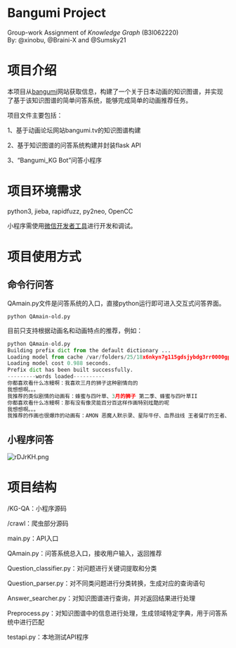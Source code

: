 # Bangumi Project

Group-work Assignment of *Knowledge Graph* (B3I062220)  
By: @xinobu, @Braini-X and @Sumsky21

# 项目介绍

本项目从[bangumi](bangumi.tv)网站获取信息，构建了一个关于日本动画的知识图谱，并实现了基于该知识图谱的简单问答系统，能够完成简单的动画推荐任务。

项目文件主要包括：

1、基于动画论坛网站bangumi.tv的知识图谱构建

2、基于知识图谱的问答系统构建并封装flask API

3、“Bangumi_KG Bot”问答小程序

# 项目环境需求

python3, jieba, rapidfuzz, py2neo, OpenCC

小程序需使用[微信开发者工具](https://developers.weixin.qq.com/miniprogram/dev/devtools/download.html)进行开发和调试。

# 项目使用方式

## 命令行问答
QAmain.py文件是问答系统的入口，直接python运行即可进入交互式问答界面。

```python QAmain-old.py```

目前只支持根据动画名和动画特点的推荐，例如：

```python
python QAmain-old.py
Building prefix dict from the default dictionary ...
Loading model from cache /var/folders/25/18x6nkyn7g115gdsjybdg3rr0000gp/T/jieba.cache
Loading model cost 0.988 seconds.
Prefix dict has been built successfully.
---------words loaded----------
你都喜欢看什么冻鳗啊：我喜欢三月的狮子这种剧情向的
我想想啊。。。
我推荐的类似剧情的动画有：蜂蜜与四叶草、3月的狮子 第二季、蜂蜜与四叶草II
你都喜欢看什么冻鳗啊：那有没有像灵能百分百这样作画特别炫酷的呢
我想想啊。。。
我推荐的作画也很爆炸的动画有：AMON 恶魔人默示录、星际牛仔、血界战线 王者餐厅的王者、老人Z、巴哈姆特之怒 GENESIS、Daicon4 开幕动画、东京喰种 JACK
```

## 小程序问答
![rDJrKH.png](https://s3.ax1x.com/2020/12/22/rDJrKH.png)

# 项目结构

/KG-QA：小程序源码

/crawl：爬虫部分源码

main.py：API入口

QAmain.py：问答系统总入口，接收用户输入，返回推荐

Question_classifier.py：对问题进行关键词提取和分类

Question_parser.py：对不同类问题进行分类转换，生成对应的查询语句

Answer_searcher.py：对知识图谱进行查询，并对返回结果进行处理

Preprocess.py：对知识图谱中的信息进行处理，生成领域特定字典，用于问答系统中进行匹配

testapi.py：本地测试API程序
